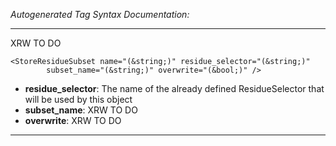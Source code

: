 _Autogenerated Tag Syntax Documentation:_

---
XRW TO DO

```
<StoreResidueSubset name="(&string;)" residue_selector="(&string;)"
        subset_name="(&string;)" overwrite="(&bool;)" />
```

-   **residue_selector**: The name of the already defined ResidueSelector that will be used by this object
-   **subset_name**: XRW TO DO
-   **overwrite**: XRW TO DO

---
